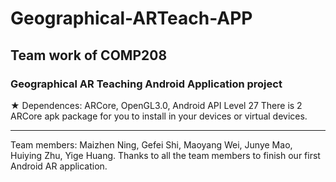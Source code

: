 # Geographical-ARTeach-APP
## Team work of COMP208 
### Geographical AR Teaching Android Application project

&#9733; Dependences: ARCore, OpenGL3.0, Android API Level 27
There is 2 ARCore apk package for you to install in your devices or virtual devices.
***
Team members: Maizhen Ning, Gefei Shi, Maoyang Wei, Junye Mao, Huiying Zhu, Yige Huang. 
Thanks to all the team members to finish our first Android AR application.
